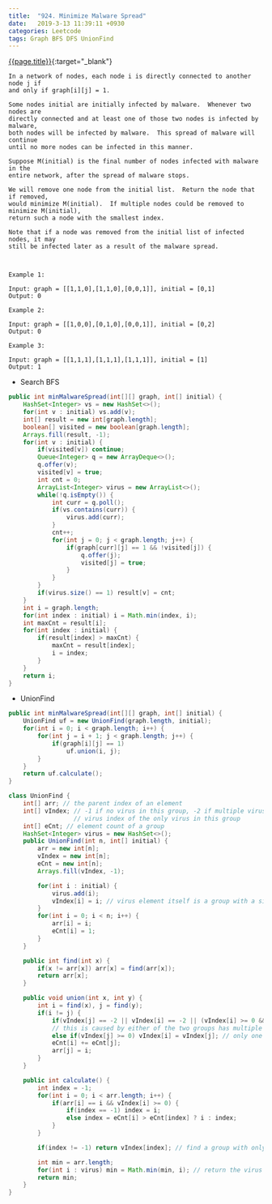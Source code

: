 ```yaml
---
title:  "924. Minimize Malware Spread"
date:   2019-3-13 11:39:11 +0930
categories: Leetcode
tags: Graph BFS DFS UnionFind
---
```


[{{page.title}}](https://leetcode.com/problems/minimize-malware-spread/){:target="_blank"}

    In a network of nodes, each node i is directly connected to another node j if
    and only if graph[i][j] = 1.

    Some nodes initial are initially infected by malware.  Whenever two nodes are
    directly connected and at least one of those two nodes is infected by malware,
    both nodes will be infected by malware.  This spread of malware will continue
    until no more nodes can be infected in this manner.

    Suppose M(initial) is the final number of nodes infected with malware in the
    entire network, after the spread of malware stops.

    We will remove one node from the initial list.  Return the node that if removed,
    would minimize M(initial).  If multiple nodes could be removed to minimize M(initial),
    return such a node with the smallest index.

    Note that if a node was removed from the initial list of infected nodes, it may
    still be infected later as a result of the malware spread.



    Example 1:

    Input: graph = [[1,1,0],[1,1,0],[0,0,1]], initial = [0,1]
    Output: 0

    Example 2:

    Input: graph = [[1,0,0],[0,1,0],[0,0,1]], initial = [0,2]
    Output: 0

    Example 3:

    Input: graph = [[1,1,1],[1,1,1],[1,1,1]], initial = [1]
    Output: 1


* Search BFS

```java
public int minMalwareSpread(int[][] graph, int[] initial) {
    HashSet<Integer> vs = new HashSet<>();
    for(int v : initial) vs.add(v);
    int[] result = new int[graph.length];
    boolean[] visited = new boolean[graph.length];
    Arrays.fill(result, -1);
    for(int v : initial) {
        if(visited[v]) continue;
        Queue<Integer> q = new ArrayDeque<>();
        q.offer(v);
        visited[v] = true;
        int cnt = 0;
        ArrayList<Integer> virus = new ArrayList<>();
        while(!q.isEmpty()) {
            int curr = q.poll();
            if(vs.contains(curr)) {
                virus.add(curr);
            }
            cnt++;
            for(int j = 0; j < graph.length; j++) {
                if(graph[curr][j] == 1 && !visited[j]) {
                    q.offer(j);
                    visited[j] = true;
                }
            }
        }
        if(virus.size() == 1) result[v] = cnt;
    }
    int i = graph.length;
    for(int index : initial) i = Math.min(index, i);
    int maxCnt = result[i];
    for(int index : initial) {
        if(result[index] > maxCnt) {
            maxCnt = result[index];
            i = index;
        }
    }
    return i;
}
```

* UnionFind

```java
public int minMalwareSpread(int[][] graph, int[] initial) {
    UnionFind uf = new UnionFind(graph.length, initial);
    for(int i = 0; i < graph.length; i++) {
        for(int j = i + 1; j < graph.length; j++) {
            if(graph[i][j] == 1)
                uf.union(i, j);
        }
    }
    return uf.calculate();
}

class UnionFind {
    int[] arr; // the parent index of an element
    int[] vIndex; // -1 if no virus in this group, -2 if multiple virus, others are
                  // virus index of the only virus in this group
    int[] eCnt; // element count of a group
    HashSet<Integer> virus = new HashSet<>();
    public UnionFind(int n, int[] initial) {
        arr = new int[n];
        vIndex = new int[n];
        eCnt = new int[n];
        Arrays.fill(vIndex, -1);

        for(int i : initial) {
            virus.add(i);
            vIndex[i] = i; // virus element itself is a group with a single virus
        }
        for(int i = 0; i < n; i++) {
            arr[i] = i;
            eCnt[i] = 1;
        }
    }

    public int find(int x) {
        if(x != arr[x]) arr[x] = find(arr[x]);
        return arr[x];
    }

    public void union(int x, int y) {
        int i = find(x), j = find(y);
        if(i != j) {
            if(vIndex[j] == -2 || vIndex[i] == -2 || (vIndex[i] >= 0 && vIndex[j] >= 0)) vIndex[i] = -2; // -2 represents multiple virus in the combined group
            // this is caused by either of the two groups has multiple virus or each of them has only one virus
            else if(vIndex[j] >= 0) vIndex[i] = vIndex[j]; // only one virus in the two groups
            eCnt[i] += eCnt[j];
            arr[j] = i;
        }
    }

    public int calculate() {
        int index = -1;
        for(int i = 0; i < arr.length; i++) {
            if(arr[i] == i && vIndex[i] >= 0) {
                if(index == -1) index = i;
                else index = eCnt[i] > eCnt[index] ? i : index;
            }
        }

        if(index != -1) return vIndex[index]; // find a group with only one virus

        int min = arr.length;
        for(int i : virus) min = Math.min(min, i); // return the virus with min index
        return min;
    }
}
```
